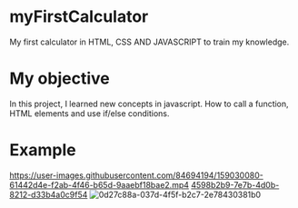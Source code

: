# myFirstCalculator
My first calculator in HTML, CSS AND JAVASCRIPT to train my knowledge.
# My objective
In this project, I learned new concepts in javascript. How to call a function, HTML elements and use if/else conditions.
# Example
https://user-images.githubusercontent.com/84694194/159030080-61442d4e-f2ab-4f46-b65d-9aaebf18bae2.mp4
[4598b2b9-7e7b-4d0b-8212-d33b4a0c9f54](https://user-images.githubusercontent.com/84694194/159040124-e8f66e76-9770-4208-9c01-51d1d4374eb4.jpg)
![0d27c88a-037d-4f5f-b2c7-2e78430381b0](https://user-images.githubusercontent.com/84694194/159040145-75343e64-af2a-4e3c-8bd2-55f4cffdc82e.jpg)
